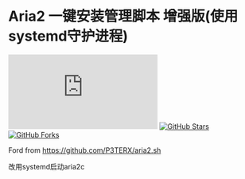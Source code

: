 # Aria2 一键安装管理脚本 增强版(使用systemd守护进程)

[![LICENSE](https://img.shields.io/github/license/P3TERX/aria2.sh?style=flat-square)](https://github.com/troubadour-hell/aria2.sh/blob/master/LICENSE)
[![GitHub Stars](https://img.shields.io/github/stars/P3TERX/aria2.sh.svg?style=flat-square&label=Stars&logo=github)](https://github.com/troubadour-hell/aria2.sh/stargazers)
[![GitHub Forks](https://img.shields.io/github/forks/P3TERX/aria2.sh.svg?style=flat-square&label=Forks&logo=github)](https://github.com/troubadour-hell/aria2.sh/fork)

Ford from https://github.com/P3TERX/aria2.sh

改用systemd启动aria2c